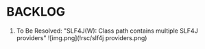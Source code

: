 # BACKLOG

1. To Be Resolved: "SLF4J(W): Class path contains multiple SLF4J providers"
   ![img.png](!rsc/slf4j providers.png)


